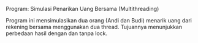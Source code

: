 Program: Simulasi Penarikan Uang Bersama (Multithreading)

Program ini mensimulasikan dua orang (Andi dan Budi)
menarik uang dari rekening bersama menggunakan dua thread.
Tujuannya menunjukkan perbedaan hasil dengan dan tanpa lock.
